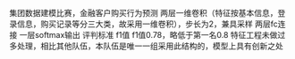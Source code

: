集团数据建模比赛，金融客户购买行为预测
两层一维卷积（特征按基本信息，登录信息，购买记录等分三大类，故采用一维卷积），步长为2，兼具采样
两层fc连接
一层softmax输出
评判标准 f1值 
f1值0.78，略低于第一名0.8
特征工程未做过多处理，相比其他队伍，本队伍是唯一一组采用此结构的，模型上具有创新之处
